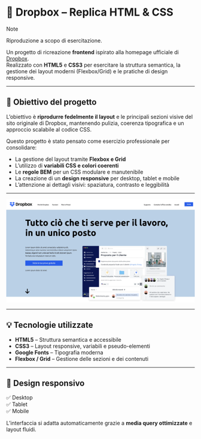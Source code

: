 # 💾 Dropbox – Replica HTML & CSS

> [!NOTE]
>
> Riproduzione a scopo di esercitazione.

Un progetto di ricreazione **frontend** ispirato alla homepage ufficiale di [Dropbox](https://www.dropbox.com).  
Realizzato con **HTML5** e **CSS3** per esercitare la struttura semantica, la gestione dei layout moderni (Flexbox/Grid) e le pratiche di design responsive.

---

## 🎯 Obiettivo del progetto

L’obiettivo è **riprodurre fedelmente il layout** e le principali sezioni visive del sito originale di Dropbox, mantenendo pulizia, coerenza tipografica e un approccio scalabile al codice CSS.

Questo progetto è stato pensato come esercizio professionale per consolidare:

- La gestione del layout tramite **Flexbox e Grid**
- L’utilizzo di **variabili CSS e colori coerenti**
- Le **regole BEM** per un CSS modulare e manutenibile
- La creazione di un **design responsive** per desktop, tablet e mobile
- L’attenzione ai dettagli visivi: spaziatura, contrasto e leggibilità

---

![Anteprima progetto](img/dropbox.webp)

---

## 💡 Tecnologie utilizzate

- **HTML5** – Struttura semantica e accessibile
- **CSS3** – Layout responsive, variabili e pseudo-elementi
- **Google Fonts** – Tipografia moderna
- **Flexbox / Grid** – Gestione delle sezioni e dei contenuti

---

## 📱 Design responsivo

✅ Desktop  
✅ Tablet  
✅ Mobile

L’interfaccia si adatta automaticamente grazie a **media query ottimizzate** e layout fluidi.
